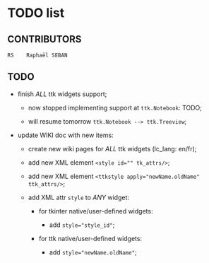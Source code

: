 <!-- encoding: UTF-8 -->

# TODO list

## CONTRIBUTORS

    RS    Raphaël SEBAN

## TODO

* finish *ALL* ttk widgets support;

    * now stopped implementing support at `ttk.Notebook`: TODO;

    * will resume tomorrow `ttk.Notebook --> ttk.Treeview`;

* update WIKI doc with new items:

    * create new wiki pages for *ALL* ttk widgets (lc_lang: en/fr);

    * add new XML element `<style id="" tk_attrs/>`;

    * add new XML element `<ttkstyle apply="newName.oldName"
    ttk_attrs/>`;

    * add XML attr `style` to *ANY* widget:

        * for tkinter native/user-defined widgets:

            * add `style="style_id"`;

        * for ttk native/user-defined widgets:

            * add `style="newName.oldName"`;

